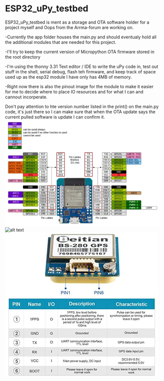 # ESP32_uPy_testbed
ESP32_uPy_testbed is ment as a storage and OTA software holder for a project myself and Oops from the Arrma-forum are working on.

-Currently the app folder houses the main.py and should eventualy hold all the additional modules that are needed for this project.

-I'll try to keep the current version of Micropython OTA firmware stored in the root directory

-I'm using the thonny 3.31 Text editor / IDE to write the uPy code in, test out stuff in the shell, serial debug, flash teh firmware, and keep track of space used up as the esp32 module I have only has 4MB of memory.

-Right now there is also the pinout image for the module to make it easier for me to decide where to place IO resources and for what I can and cannout incorperate.

Don't pay attention to hte version number listed in the print() on the main.py code, it's just there so I can make sure that when the OTA update says the current pulled software is update I can confirm it.
![alt text](https://github.com/Psylenceo/ESP32_uPy_testbed/blob/main/ESp32%20io%20layout.png)
![alt text](https://github.com/Psylenceo/ESP32_uPy_testbed/blob/main/Pin%20layout%20.PNG)
![alt text](https://github.com/Psylenceo/ESP32_uPy_testbed/blob/main/51%2BsDkkl9wL._AC_.jpg)
